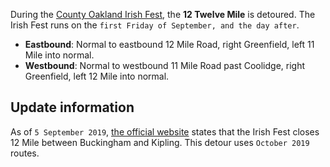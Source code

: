 During the [County Oakland Irish Fest](https://countyoaklandirishfest.org), the **12 Twelve Mile** is detoured. The Irish Fest runs on the `first Friday of September, and the day after`.

* **Eastbound**: Normal to eastbound 12 Mile Road, right Greenfield, left 11 Mile into normal.
* **Westbound**: Normal to westbound 11 Mile Road past Coolidge, right Greenfield, left 12 Mile into normal.

## Update information
As of `5 September 2019`, [the official website](https://countyoaklandirishfest.org) states that the Irish Fest closes 12 Mile between Buckingham and Kipling. This detour uses `October 2019` routes.